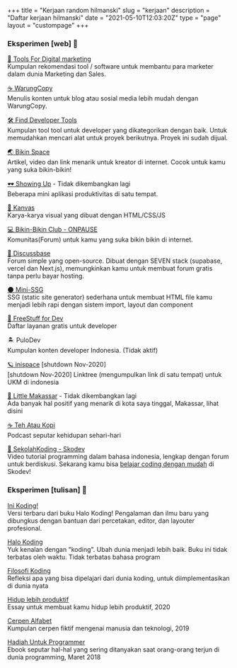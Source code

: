 +++
title = "Kerjaan random  hilmanski"
slug = "kerjaan"
description = "Daftar kerjaan hilmanski"
date = "2021-05-10T12:03:20Z"
type = "page"
layout = "custompage"
+++ 

### Eksperimen [web] 🤙

[📢 Tools For Digital marketing](https://toolsfordm.com/)  
Kumpulan rekomendasi tool / software untuk membantu para marketer dalam dunia Marketing dan Sales.

[☕ WarungCopy](https://warungcopy.id)  
Menulis konten untuk blog atau sosial media lebih mudah dengan WarungCopy.

[🛠 Find Developer Tools](https://finddev.tools/)  
Kumpulan tool tool untuk developer yang dikategorikan dengan baik. Untuk memudahkan mencari alat untuk proyek berikutnya. Proyek ini sudah dijual.

[🌏 Bikin Space](https://bikin.space/)  
Artikel, video dan link menarik untuk kreator di internet. Cocok untuk kamu yang suka bikin-bikin!

[🕶 Showing Up](https://showinguptoday.vercel.app/) - Tidak dikembangkan lagi  
Beberapa mini aplikasi produktivitas di satu tempat.

[🎨 Kanvas](https://kanvas.hilman.space/)  
Karya-karya visual yang dibuat dengan HTML/CSS/JS 

[ 💻  Bikin-Bikin Club - ONPAUSE](https://bikinclub.vercel.app/)  
Komunitas(Forum) untuk kamu yang suka bikin bikin di internet. 

[ 💬 Discussbase](https://discussbase.vercel.app/)  
Forum simple yang open-source. Dibuat dengan SEVEN stack (supabase, vercel dan Next.js), memungkinkan kamu untuk membuat forum gratis tanpa perlu bayar hosting.

[ 🌑 Mini-SSG](https://minissg.vercel.app/)  
SSG (static site generator) sederhana untuk membuat HTML file kamu menjadi lebih rapi dengan sistem import, layout dan component

[💸 FreeStuff for Dev](https://freestuff.dev/)  
Daftar layanan gratis untuk developer  
  
🏝 PuloDev    
Kumpulan konten developer Indonesia. (Tidak aktif)

[🪐 inispace](https://www.youtube.com/playlist?list=PLct5kLrh1BuNuUPEWgLZ5P5Wu2JQ0t-s5) [shutdown Nov-2020]   
[shutdown Nov-2020] Linktree (mengumpulkan link di satu tempat) untuk UKM di indonesia


[🌇 Little Makassar](https://littlemks.github.io) - Tidak dikembangkan lagi   
Ada banyak hal positif yang menarik di kota saya tinggal, Makassar, lihat disini

[ ☕ Teh Atau Kopi](https://hilman.space/tehataukopi)  
Podcast seputar kehidupan sehari-hari

[🐨 SekolahKoding - Skodev](https://sko.dev/)   
Video tutorial programming dalam bahasa indonesia, lengkap dengan forum untuk berdiskusi. Sekarang kamu bisa [belajar coding dengan mudah](https://sko.dev/tips-belajar-coding-untuk-pemula) di Skodev!

### Eksperimen [tulisan] 🤙


[Ini Koding!](https://sekolahkoding.com/buku-ini-koding)  
Versi terbaru dari buku Halo Koding! Pengalaman dan ilmu baru yang dibungkus dengan bantuan dari percetakan, editor, dan layouter profesional.

[Halo Koding](https://halokoding.com/)  
Yuk kenalan dengan "koding". Ubah dunia menjadi lebih baik.
Buku ini tidak terbatas oleh waktu. Tidak terbatas bahasa program

[Filosofi Koding](https://hilmanski.gitbook.io/filosofi-koding/)  
Refleksi apa yang bisa dipelajari dari dunia koding, untuk diimplementasikan di dunia nyata

[Hidup lebih produktif](https://hilman.space/produktivitas/)  
Essay untuk membuat kamu hidup lebih produktif, 2020

[Cerpen Alfabet](https://hilman.space/alfabet/)  
Kumpulan cerpen fiktif mengenai manusia dan teknologi, 2019

[Hadiah Untuk Programmer](https://bit.ly/hadiah-programmer)  
Ebook seputar hal-hal yang sering ditanyakan saat orang-orang terjun di dunia programming, Maret 2018

